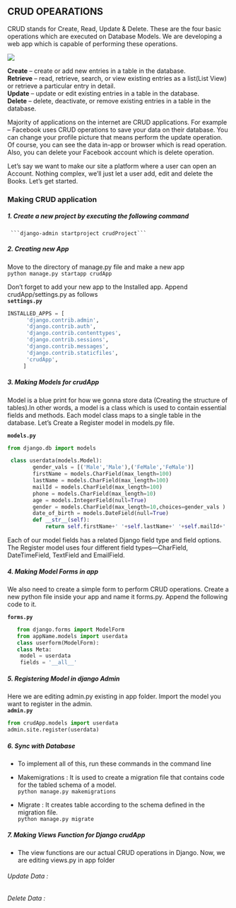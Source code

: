## CRUD OPEARATIONS
CRUD stands for Create, Read, Update & Delete. These are the four basic operations which are executed on Database Models. We are developing a web app which is capable of performing these operations.


![](https://github.com/lavanya-Mercy/Crud/blob/master/curddd.jpg) 

**Create**   – create or add new entries in a table in the database. <br>
**Retrieve** – read, retrieve, search, or view existing entries as a list(List View) or retrieve a particular entry in detail.<br>
**Update**   – update or edit existing entries in a table in the database. <br>
**Delete**   – delete, deactivate, or remove existing entries in a table in the database. <br>

Majority of applications on the internet are CRUD applications. For example – Facebook uses CRUD operations to save your data on their database. You can change your profile picture that means perform the update operation. Of course, you can see the data in-app or browser which is read operation. Also, you can delete your Facebook account which is delete operation.

Let’s say we want to make our site a platform where a user can open an Account. Nothing complex, we’ll just let a user add, edit and delete the Books. Let’s get started.

### Making CRUD application
##### 1. Create a new project by executing the following command <br>
 	 ```django-admin startproject crudProject```
##### 2. Creating new App 
Move to the directory of manage.py file and make a new app <br>
  ```python manage.py startapp crudApp``` 
  
Don’t forget to add your new app to the Installed app. Append crudApp/settings.py as follows <br>
**`settings.py`** 

```python
INSTALLED_APPS = [  
      'django.contrib.admin',  
      'django.contrib.auth',  
      'django.contrib.contenttypes',  
      'django.contrib.sessions',  
      'django.contrib.messages',  
      'django.contrib.staticfiles',  
      'crudApp',  
     ] 
```
  
##### 3. Making Models for crudApp

Model is a blue print for how we gonna store data (Creating the structure of tables).In other words, a model is a class which is used to contain essential fields and methods. Each model class maps to a single table in the database. Let’s Create a Register model in models.py file.

**`models.py`** 
  
```python
from django.db import models

 class userdata(models.Model):
		gender_vals = [('Male','Male'),('FeMale','FeMale')]
		firstName = models.CharField(max_length=100)
		lastName = models.CharField(max_length=100)
		mailId = models.CharField(max_length=100)
		phone = models.CharField(max_length=10)
		age = models.IntegerField(null=True)
		gender = models.CharField(max_length=10,choices=gender_vals )
		date_of_birth = models.DateField(null=True)		
		def __str__(self):
			return self.firstName+' '+self.lastName+' '+self.mailId+' '+str(self.phone)+' '+str(self.age)+' '+self.gender+' '+self.date_of_birth
```

Each of our model fields has a related Django field type and field options. The Register model uses four different field types—CharField, DateTimeField, TextField and EmailField.

  
#####  4. Making Model Forms in app
We also need to create a simple form to perform CRUD operations. Create a new python file inside your app and name it 		   forms.py. Append the following code to it.<br>

**`forms.py`**
    
```python
   from django.forms import ModelForm
   from appName.models import userdata
   class userform(ModelForm):
   class Meta:
	model = userdata
	fields = '__all__'
```

##### 5. Registering Model in django Admin
Here we are editing admin.py existing in app folder. Import the model you want to register in the admin.<br>
**`admin.py`**
```python
from crudApp.models import userdata
admin.site.register(userdata)
```
##### 6. Sync with Database
* To implement all of this, run these commands in the command line

* Makemigrations : It is used to create a migration file that contains code for the tabled schema of a model. <br>
	```python manage.py makemigrations```

* Migrate : It creates table according to the schema defined in the migration file. <br>
	```python manage.py migrate```

##### 7. Making Views Function for Django crudApp
* The view functions are our actual CRUD operations in Django. Now, we are editing views.py in app folder

###### Update Data :
	

###### Delete Data :




